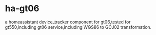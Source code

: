 # ha-gt06
a homeassistant device_tracker component for gt06,tested for gt550,including gt06 service,including WGS86 to GCJ02 transformation.

